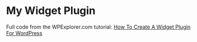 # My Widget Plugin

Full code from the WPExplorer.com tutorial: [How To Create A Widget Plugin For WordPress](http://www.wpexplorer.com/create-widget-plugin-wordpress/)